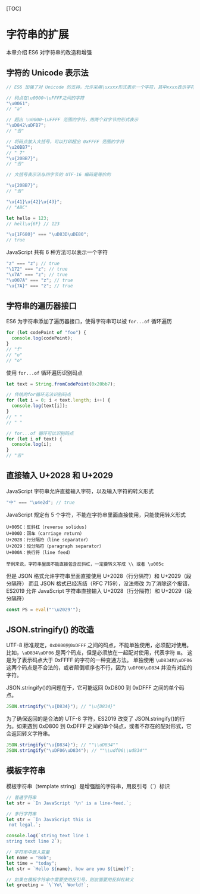 [TOC]

# 字符串的扩展

本章介绍 ES6 对字符串的改造和增强

## 字符的 Unicode 表示法

```js
// ES6 加强了对 Unicode 的支持，允许采用\uxxxx形式表示一个字符，其中xxxx表示字符的 Unicode 码点

// 码点在\u0000~\uFFFF之间的字符
"\u0061";
// "a"

// 超出 \u0000~\uFFFF 范围的字符，用两个双字节的形式表示
"\uD842\uDFB7";
// "𠮷"

// 将码点放入大括号，可以打印超出 0xFFFF 范围的字符
"\u20BB7";
// " 7"
"\u{20BB7}";
// "𠮷"
```

```js
// 大括号表示法与四字节的 UTF-16 编码是等价的

"\u{20BB7}";
// "𠮷"

"\u{41}\u{42}\u{43}";
// "ABC"

let hello = 123;
// hell\u{6F} // 123

"\u{1F680}" === "\uD83D\uDE80";
// true
```

JavaScript 共有 6 种方法可以表示一个字符

```js
"z" === "z"; // true
"\172" === "z"; // true
"\x7A" === "z"; // true
"\u007A" === "z"; // true
"\u{7A}" === "z"; // true
```

## 字符串的遍历器接口

ES6 为字符串添加了遍历器接口，使得字符串可以被 `for...of` 循环遍历

```js
for (let codePoint of "foo") {
  console.log(codePoint);
}
// "f"
// "o"
// "o"
```

使用 `for...of` 循环遍历识别码点

```js
let text = String.fromCodePoint(0x20bb7);

// 传统的for循环无法识别码点
for (let i = 0; i < text.length; i++) {
  console.log(text[i]);
}
// " "
// " "

// for...of 循环可以识别码点
for (let i of text) {
  console.log(i);
}
// "𠮷"
```

## 直接输入 U+2028 和 U+2029

JavaScript 字符串允许直接输入字符，以及输入字符的转义形式

```js
"中" === "\u4e2d"; // true
```

JavaScript 规定有 5 个字符，不能在字符串里面直接使用，只能使用转义形式

```
U+005C：反斜杠（reverse solidus)
U+000D：回车（carriage return）
U+2028：行分隔符（line separator）
U+2029：段分隔符（paragraph separator）
U+000A：换行符（line feed）

举例来说，字符串里面不能直接包含反斜杠，一定要转义写成 \\ 或者 \u005c
```

但是 JSON 格式允许字符串里面直接使用 U+2028（行分隔符）和 U+2029（段分隔符）
而且 JSON 格式已经冻结（RFC 7159），没法修改
为了消除这个报错，ES2019 允许 JavaScript 字符串直接输入 U+2028（行分隔符）和 U+2029（段分隔符）

```js
const PS = eval("'\u2029'");
```

## JSON.stringify() 的改造

UTF-8 标准规定，`0xD800到0xDFFF` 之间的码点，不能单独使用，必须配对使用。
比如，`\uD834\uDF06` 是两个码点，但是必须放在一起配对使用，代表字符 `𝌆`。
这是为了表示码点大于 0xFFFF 的字符的一种变通方法。
单独使用 `\uD834和\uDF06` 这两个码点是不合法的，或者颠倒顺序也不行，因为 `\uDF06\uD834` 并没有对应的字符。

JSON.stringify()的问题在于，它可能返回 0xD800 到 0xDFFF 之间的单个码点。

```js
JSON.stringify("\u{D834}"); // "\u{D834}"
```

为了确保返回的是合法的 UTF-8 字符，ES2019 改变了 JSON.stringify()的行为。如果遇到 0xD800 到 0xDFFF 之间的单个码点，或者不存在的配对形式，它会返回转义字符串。

```js
JSON.stringify("\u{D834}"); // ""\\uD834""
JSON.stringify("\uDF06\uD834"); // ""\\udf06\\ud834""
```

## 模板字符串

模板字符串（template string）是增强版的字符串，用反引号（`）标识

```js
// 普通字符串
let str = `In JavaScript '\n' is a line-feed.`;

// 多行字符串
let str = `In JavaScript this is
 not legal.`;

console.log(`string text line 1
string text line 2`);

// 字符串中嵌入变量
let name = "Bob";
let time = "today";
let str = `Hello ${name}, how are you ${time}?`;
```

```js
// 如果在模板字符串中需要使用反引号，则前面要用反斜杠转义
let greeting = `\`Yo\` World!`;
```
